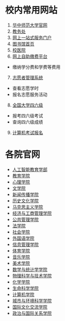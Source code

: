 # 校内常用网站
1. [华中师范大学官网](http://www.ccnu.edu.cn)
2. [教务处](http://jwc.ccnu.edu.cn)
3. [网上一站式服务门户](http://one.ccnu.edu.cn)
4. [图书馆首页](http://lib.ccnu.edu.cn)
5. [校医院](http://hosp.ccnu.edu.cn)
6. [网上自助缴费平台](http://218.199.196.90)
- 缴纳学分费和学费等费用
7. [志愿者管理系统](http://zyz.ccnu.edu.cn)
- 查看志愿学时
- 报名志愿服务活动
8. [全国大学四六级](http://www.cet.edu.cn)
- 报考四六级考试
- 查询四六级成绩
9. [计算机考试报名](http://ncre.neea.edu.cn)

# 各院官网
- [人工智能教育学部](http://foaie.ccnu.edu.cn)
- [教育学院](http://edu.ccnu.edu.cn)
- [心理学院](http://psych.ccnu.edu.cn)
- [文学院](http://chinese.ccnu.edu.cn)
- [新闻传播学院](http://jc.ccnu.edu.cn)
- [历史文化学院](http://history.ccnu.edu.cn)
- [马克思主义学院](http://marx.ccnu.edu.cn)
- [经济与工商管理学院](http://econ.ccnu.edu.cn)
- [公共管理学院](http://spa.ccnu.edu.cn)
- [法学院](http://law.ccnu.edu.cn)
- [社会学院](http://shxy.ccnu.edu.cn)
- [外国语学院](http://wy.ccnu.edu.cn)
- [信息管理学院](http://sim.ccnu.edu.cn)
- [体育学院](http://ty.ccnu.edu.cn)
- [音乐学院](http://music.ccnu.edu.cn)
- [美术学院](http://art.ccnu.edu.cn)
- [数学与统计学学院](http://maths.ccnu.edu.cn)
- [物理科学与技术学院](http://phy.ccnu.edu.cn)
- [化学学院](http://chem.ccnu.edu.cn)
- [生命科学学院](http://sky.ccnu.edu.cn)
- [计算机学院](http://cs.ccnu.edu.cn)
- [城市与环境科学学院](http://ccnucity.ccnu.edu.cn)
- [国际文化交流学院](http://yuke.ccnu.edu.cn)
- [政治与国际关系学院](http://politics.ccnu.edu.cn)